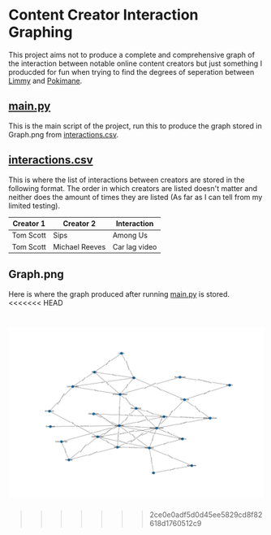 # Content Creator Interaction Graphing

This project aims not to produce a complete and comprehensive graph of the interaction between notable online content creators but just something I producded for fun when trying to find the degrees of seperation between [Limmy](https://www.twitch.tv/limmy) and [Pokimane](https://www.twitch.tv/pokimane).

## [main.py](main.py)

This is the main script of the project, run this to produce the graph stored in Graph.png from [interactions.csv](interactionscsv).

## [interactions.csv](interactions.csv)

This is where the list of interactions between creators are stored in the following format.
The order in which creators are listed doesn't matter and neither does the amount of times they are listed (As far as I can tell from my limited testing).

| Creator 1 | Creator 2      | Interaction   |
| --------- | -------------- | ------------- |
| Tom Scott | Sips           | Among Us      |
| Tom Scott | Michael Reeves | Car lag video |

## Graph.png

Here is where the graph produced after running [main.py](main.py) is stored.
<<<<<<< HEAD

![Screenshot](ExampleGraph.png)
=======
>>>>>>> 2ce0e0adf5d0d45ee5829cd8f82618d1760512c9

